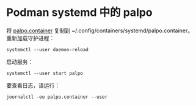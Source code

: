 # Podman systemd 中的 palpo

将 [palpo.container](palpo.container) 复制到 ~/.config/containers/systemd/palpo.container。
重新加载守护进程：
```
systemctl --user daemon-reload
```
启动服务：
```
systemctl --user start palpo
```

要查看日志，请运行：
```
journalctl -eu palpo.container --user
```